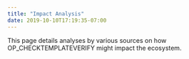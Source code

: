 ```yaml
---
title: "Impact Analysis"
date: 2019-10-10T17:19:35-07:00
---
```


This page details  analyses by various sources on how OP_CHECKTEMPLATEVERIFY might impact the ecosystem.


